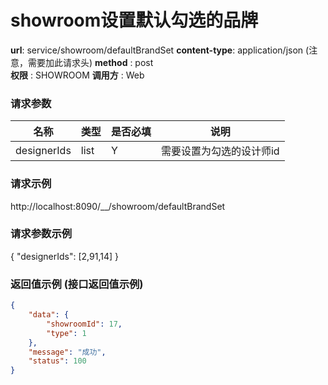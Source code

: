 showroom设置默认勾选的品牌
=======

**url**: service/showroom/defaultBrandSet
**content-type**: application/json (注意，需要加此请求头)
**method** : post  
**权限** : SHOWROOM
**调用方** : Web

### 请求参数

|     名称  	 |  类型   | 是否必填  |             说明                                                   |
|------------|--------|----------|-------------------------------------------------------------------|
| designerIds       | list | Y        | 需要设置为勾选的设计师id  	                                                       |
### 请求示例
http://localhost:8090/__/showroom/defaultBrandSet
### 请求参数示例
{
    "designerIds": [2,91,14]
}
### 返回值示例 (接口返回值示例)
```json
{
    "data": {
        "showroomId": 17,
        "type": 1
    },
    "message": "成功",
    "status": 100
}
```